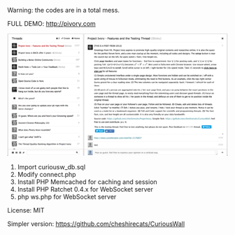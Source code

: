 Warning: the codes are in a total mess.

FULL DEMO: http://pivory.com

![Screenshot](https://raw.githubusercontent.com/cheshirecats/ProjectIvory/master/pivory.png)

1) Import curiousw_db.sql
2) Modify connect.php
3) Install PHP Memcached for caching and session
4) Install PHP Ratchet 0.4.x for WebSocket server
5) php ws.php for WebSocket server

License: MIT

Simpler version: https://github.com/cheshirecats/CuriousWall
